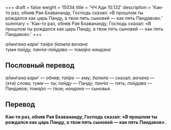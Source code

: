 +++
draft = false
weight = 15034
title = 'ЧЧ Ади 10.132'
description = 'Как-то раз, обняв Рая Бхавананду, Господь сказал: «В прошлом ты рождался как царь Панду, а твои пять сыновей — как пять Пандавов».'
summary = 'Как-то раз, обняв Рая Бхавананду, Господь сказал: «В прошлом ты рождался как царь Панду, а твои пять сыновей — как пять Пандавов».'
+++

_а̄лин̇гана кари’ та̄н̇ре балила вачана  
туми па̄н̣д̣у, пан̃ча-па̄н̣д̣ава — тома̄ра нандана_

## Пословный перевод

_а̄лин̇гана_ _кари’_ — обняв; _та̄н̇ре_ — ему; _балила_ — сказал; _вачана_ — (эти) слова; _туми_ — ты; _па̄н̣д̣у_ — Панду; _пан̃ча_ — пять; _па̄н̣д̣ава_ — Пандавов; _тома̄ра_ — твои; _нандана_ — сыновья.

## Перевод

**Как-то раз, обняв Рая Бхавананду, Господь сказал: «В прошлом ты рождался как царь Панду, а твои пять сыновей — как пять Пандавов».**
